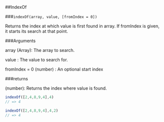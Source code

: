 ##IndexOf

###`indexOf(array, value, [fromIndex = 0])`

Returns the index at which value is first found in array.  If fromIndex is given, it starts its search at that point.

###Arguments

array (Array): The array to search.

value : The value to search for.

fromIndex = 0 (number) : An optional start index

###returns

(number): Returns the index where value is found.

```javascript
indexOf([2,4,8,9,4],4)
// => 4

indexOf([2,4,8,9,4],4,2)
// => 4

```
